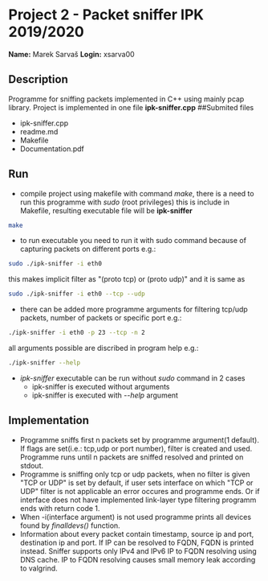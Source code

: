 # Project 2 - Packet sniffer IPK 2019/2020
**Name:** Marek Sarvaš
**Login:** xsarva00

## Description
Programme for sniffing packets implemented in C++ using mainly pcap library. Project is implemented in one file **ipk-sniffer.cpp**
##Submited files
* ipk-sniffer.cpp
* <span>readme.</span>md
* Makefile
* Documentation.pdf

## Run
* compile project using makefile with command *make*, there is a need to run this programme with *sudo* (root privileges) this is include in Makefile, resulting executable file will be **ipk-sniffer**
```bash
make
```
* to run executable you need to run it with sudo command because of capturing packets on different ports e.g.:
```bash
sudo ./ipk-sniffer -i eth0
```
this makes implicit filter as "(proto tcp) or (proto udp)" and it is same as
```bash
sudo ./ipk-sniffer -i eth0 --tcp --udp
```
* there can be added more programme arguments for filtering tcp/udp packets, number of packets or specific port e.g.:
```bash
./ipk-sniffer -i eth0 -p 23 --tcp -n 2
```
all arguments possible are discribed in program help e.g.:
```bash
./ipk-sniffer --help
```
* *ipk-sniffer* executable can be run without *sudo* command in 2 cases
    * ipk-sniffer is  executed without arguments
    * ipk-sniffer is  executed with *--help* argument

## Implementation
* Programme sniffs first n packets set by programme argument(1 default). If flags are set(i.e.: tcp,udp or port number), filter is created and used. Programme runs until n packets are sniffed resolved and printed on stdout.
* Programme is sniffing only tcp or udp packets, when no filter is given "TCP or UDP" is set by default, if user sets interface on which "TCP or UDP" filter is not applicable an error occures and programme ends. Or if interface does not have implemented link-layer type filtering programm ends with return code 1.
* When -i(interface argument) is not used programme prints all devices found by *finalldevs()* function.
* Information about every packet contain timestamp, source ip and port, destination ip and port. If IP can be resolved to FQDN, FQDN is printed instead. Sniffer supports only IPv4 and IPv6 IP to FQDN resolving using DNS cache. IP to FQDN resolving causes small memory leak according to valgrind.
